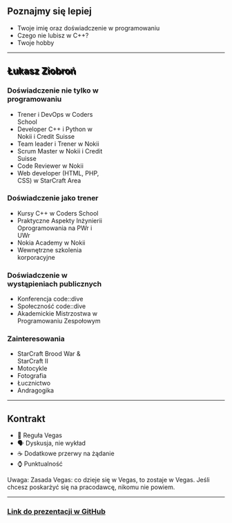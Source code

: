 ## Poznajmy się lepiej

* Twoje imię oraz doświadczenie w programowaniu
* Czego nie lubisz w C++?
* Twoje hobby

___
<!-- .slide: data-background="../img/lukasz.jpg" -->

<h2 style = "text-shadow: 2px 2px black;"> Łukasz Ziobroń </h2>
<div class="box fragment" style="width: 45%; left: 0; top: 100px;">

### Doświadczenie nie tylko w programowaniu

* Trener i DevOps w Coders School
* Developer C++ i Python w Nokii i Credit Suisse
* Team leader i Trener w Nokii
* Scrum Master w Nokii i Credit Suisse
* Code Reviewer w Nokii
* Web developer (HTML, PHP, CSS) w StarCraft Area

</div>

<div class="box fragment" style="width: 45%; right: 0; top: 100px;">

### Doświadczenie jako trener

* Kursy C++ w Coders School
* Praktyczne Aspekty Inżynierii Oprogramowania na PWr i UWr
* Nokia Academy w Nokii
* Wewnętrzne szkolenia korporacyjne

</div>

<div class="box fragment" style="width: 45%; left: 0; top: 400px;">

### Doświadczenie w wystąpieniach publicznych

* Konferencja code::dive
* Społeczność code::dive
* Akademickie Mistrzostwa w Programowaniu Zespołowym

</div>

<div class="box fragment" style="width: 45%; right: 0; top: 400px;">

### Zainteresowania

* StarCraft Brood War & StarCraft II
* Motocykle
* Fotografia
* Łucznictwo
* Andragogika

</div>

___

## Kontrakt

<ul>
    <li class = "fragment fade-in"> 🎰 Reguła Vegas </li>
    <li class = "fragment fade-in"> 🗣 Dyskusja, nie wykład </li>
    <li class = "fragment fade-in"> ☕️ Dodatkowe przerwy na żądanie </li>
    <li class = "fragment fade-in"> ⌚️ Punktualność </li>
</ul>

Uwaga:
Zasada Vegas: co dzieje się w Vegas, to zostaje w Vegas.
Jeśli chcesz poskarżyć się na pracodawcę, nikomu nie powiem.

___

### [Link do prezentacji w GitHub](https://github.com/coders-school/modern-cpp/tree/master/module1)

